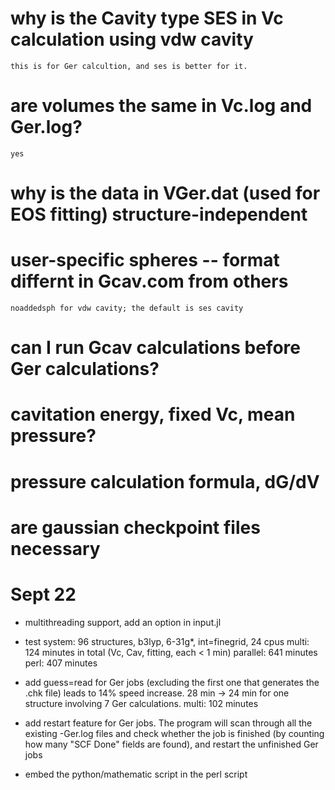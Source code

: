 # why is the Cavity type SES in Vc calculation using vdw cavity
	this is for Ger calcultion, and ses is better for it.

# are volumes the same in Vc.log and Ger.log?
	yes

# why is the data in VGer.dat (used for EOS fitting) structure-independent

# user-specific spheres -- format differnt in Gcav.com from others
	noaddedsph for vdw cavity; the default is ses cavity

# can I run Gcav calculations before Ger calculations?

# cavitation energy, fixed Vc, mean pressure?

# pressure calculation formula, dG/dV

# are gaussian checkpoint files necessary

# Sept 22
  - multithreading support, add an option in input.jl
  - test system: 96 structures, b3lyp, 6-31g*, int=finegrid, 24 cpus
    multi:    124 minutes in total (Vc, Cav, fitting, each < 1 min)
    parallel: 641 minutes 
    perl:     407 minutes

  - add guess=read for Ger jobs (excluding the first one that generates the .chk file)
    leads to 14% speed increase. 
    28 min -> 24 min for one structure involving 7 Ger calculations.
    multi:    102 minutes

  - add restart feature for Ger jobs. The program will scan through all the existing -Ger.log files and check whether the job is finished (by counting how many "SCF Done" fields are found), and restart the unfinished Ger jobs
  - embed the python/mathematic script in the perl script
